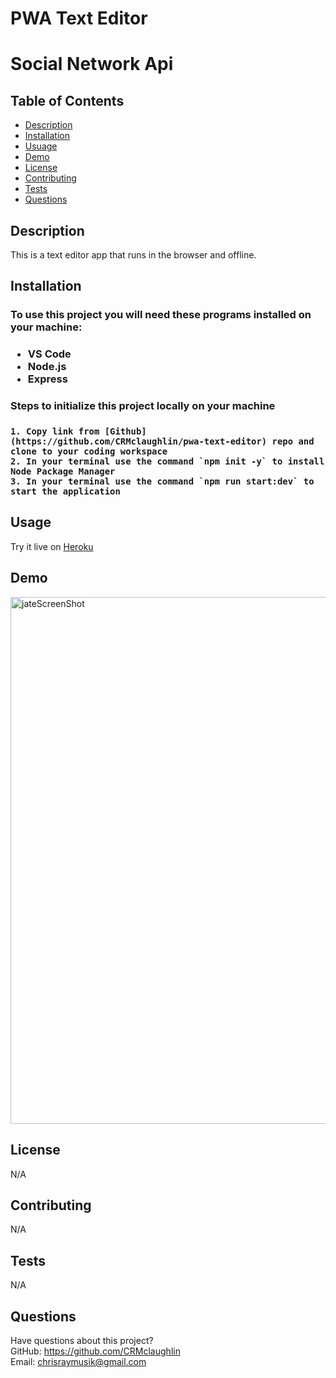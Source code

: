 # PWA Text Editor


# Social Network Api

## Table of Contents
  * [Description](#description)
  * [Installation](#installation)
  * [Usuage](#usage)
  * [Demo](#demo)
  * [License](#license)
  * [Contributing](#contributing)
  * [Tests](#tests)
  * [Questions](#questions)

  ## Description
 
 This is a text editor app that runs in the browser and offline. 

  
  ## Installation
  <h3> To use this project you will need these programs installed on your machine:<h3>
  
  * VS Code
  * Node.js
  * Express
  

  
  
  <h3> Steps to initialize this project locally on your machine <h3>
    
    1. Copy link from [Github](https://github.com/CRMclaughlin/pwa-text-editor) repo and clone to your coding workspace
    2. In your terminal use the command `npm init -y` to install Node Package Manager
    3. In your terminal use the command `npm run start:dev` to start the application
    

  
## Usage 


  Try it live on [Heroku](https://safe-badlands-78754.herokuapp.com/)
   
  
## Demo

<img width="843" alt="jateScreenShot" src="https://user-images.githubusercontent.com/111208223/214616990-05f05473-80f3-4bab-bcaa-dff05fb48cf4.png">



## License
N/A
  
  
## Contributing

N/A
  
## Tests
N/A
  
## Questions
Have questions about this project?  
GitHub: https://github.com/CRMclaughlin  
Email: chrisraymusik@gmail.com
